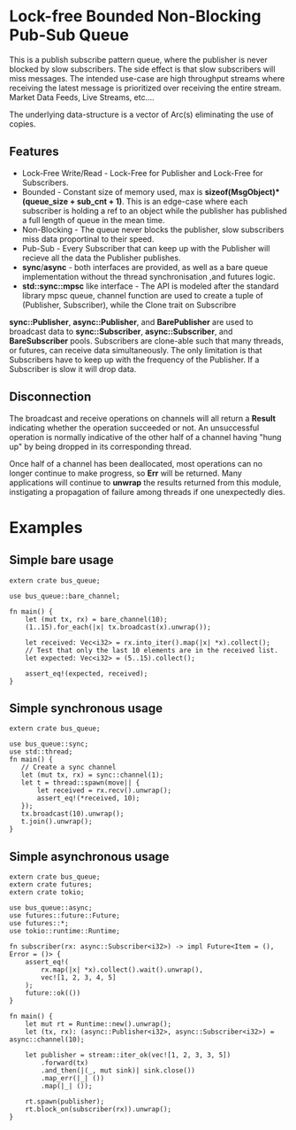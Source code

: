  # Lock-free Bounded Non-Blocking Pub-Sub Queue

 This is a publish subscribe pattern queue, where the publisher is never blocked by
 slow subscribers. The side effect is that slow subscribers will miss messages. The intended
 use-case are high throughput streams where receiving the latest message is prioritized over
 receiving the entire stream. Market Data Feeds, Live Streams, etc....

 The underlying data-structure is a vector of Arc(s) eliminating the use of copies.

## Features
 * Lock-Free Write/Read - Lock-Free for Publisher and Lock-Free for Subscribers.
 * Bounded - Constant size of memory used, max is **sizeof(MsgObject)*(queue_size + sub_cnt + 1)**.
   This is an edge-case where each subscriber is holding a ref to an object while the publisher
   has published a full length of queue in the mean time.
 * Non-Blocking - The queue never blocks the publisher, slow subscribers miss data proportinal to
   their speed.
 * Pub-Sub - Every Subscriber that can keep up with the Publisher will recieve all the data the
   Publisher publishes.
 * **sync**/**async** - both interfaces are provided, as well as a bare queue implementation
   without the thread synchronisation ,and futures logic.
 * **std::sync::mpsc** like interface - The API is modeled after the standard library mpsc queue,
   channel function are used to create a tuple of (Publisher, Subscriber), while the Clone trait on Subscribre

 **sync::Publisher**, **async::Publisher**, and **BarePublisher** are used to broadcast data to
 **sync::Subscriber**, **async::Subscriber**, and **BareSubscriber** pools. Subscribers are
 clone-able such that many threads, or futures, can receive data simultaneously. The only
 limitation is that Subscribers have to keep up with the frequency of the Publisher. If a
 Subscriber is slow it will drop data.

 ## Disconnection

 The broadcast and receive operations on channels will all return a **Result**
 indicating whether the operation succeeded or not. An unsuccessful operation
 is normally indicative of the other half of a channel having "hung up" by
 being dropped in its corresponding thread.

 Once half of a channel has been deallocated, most operations can no longer
 continue to make progress, so **Err** will be returned. Many applications
 will continue to **unwrap** the results returned from this module,
 instigating a propagation of failure among threads if one unexpectedly dies.


# Examples
## Simple bare usage
```
extern crate bus_queue;

use bus_queue::bare_channel;

fn main() {
    let (mut tx, rx) = bare_channel(10);
    (1..15).for_each(|x| tx.broadcast(x).unwrap());

    let received: Vec<i32> = rx.into_iter().map(|x| *x).collect();
    // Test that only the last 10 elements are in the received list.
    let expected: Vec<i32> = (5..15).collect();

    assert_eq!(expected, received);
}
```

 ## Simple synchronous usage
 ```
 extern crate bus_queue;

 use bus_queue::sync;
 use std::thread;
 fn main() {
    // Create a sync channel
    let (mut tx, rx) = sync::channel(1);
    let t = thread::spawn(move|| {
        let received = rx.recv().unwrap();
        assert_eq!(*received, 10);
    });
    tx.broadcast(10).unwrap();
    t.join().unwrap();
}
 ```
 ## Simple asynchronous usage
 ```
 extern crate bus_queue;
 extern crate futures;
 extern crate tokio;

 use bus_queue::async;
 use futures::future::Future;
 use futures::*;
 use tokio::runtime::Runtime;

 fn subscriber(rx: async::Subscriber<i32>) -> impl Future<Item = (), Error = ()> {
     assert_eq!(
         rx.map(|x| *x).collect().wait().unwrap(),
         vec![1, 2, 3, 4, 5]
     );
     future::ok(())
 }

 fn main() {
     let mut rt = Runtime::new().unwrap();
     let (tx, rx): (async::Publisher<i32>, async::Subscriber<i32>) = async::channel(10);

     let publisher = stream::iter_ok(vec![1, 2, 3, 3, 5])
         .forward(tx)
         .and_then(|(_, mut sink)| sink.close())
         .map_err(|_| ())
         .map(|_| ());

     rt.spawn(publisher);
     rt.block_on(subscriber(rx)).unwrap();
 }
 ```
